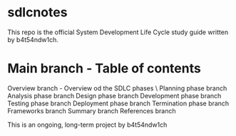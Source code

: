 # sdlcnotes

This repo is the official System Development Life Cycle study guide 
written by b4t54ndw1ch.  

# Main branch - Table of contents
Overview branch - Overview od the SDLC phases \\
Planning phase branch
Analysis phase branch
Design phase branch
Development phase branch
Testing phase branch
Deployment phase branch
Termination phase branch
Frameworks branch
Summary branch
References branch

This is an ongoing, long-term project by b4t54ndw1ch

